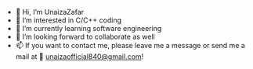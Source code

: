 - 👋 Hi, I’m UnaizaZafar
- 👀 I’m interested in C/C++ coding
- 🌱 I’m currently learning software engineering
- 💞️ I’m looking forward to collaborate as well
- 📫 If you want to contact me, please leave me a message or send me a mail at 📧 unaizaofficial840@gmail.com!

<!---
UnaizaZafar/UnaizaZafar is a ✨ special ✨ repository because its `README.md` (this file) appears on your GitHub profile.
You can click the Preview link to take a look at your changes.
--->
